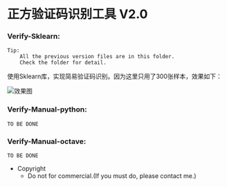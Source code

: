 # 正方验证码识别工具 V2.0
### Verify-Sklearn:
    Tip:
        All the previous version files are in this folder.
        Check the folder for detail.

使用Sklearn库，实现简易验证码识别。因为这里只用了300张样本，效果如下：

![效果图](https://github.com/skyduy/zfverify/raw/master/Verify-Sklearn/Achievement.png)

### Verify-Manual-python:
    TO BE DONE

### Verify-Manual-octave:
    TO BE DONE

* Copyright
  * Do not for commercial.(If you must do, please contact me.)
